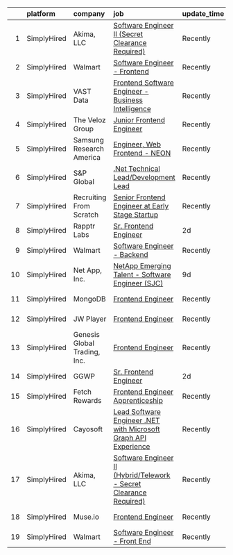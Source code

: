 

|    | platform    | company                      | job                                                                                                                                                                              | update_time   | location                       |
|---:|:------------|:-----------------------------|:---------------------------------------------------------------------------------------------------------------------------------------------------------------------------------|:--------------|:-------------------------------|
|  1 | SimplyHired | Akima, LLC                   | [Software Engineer II (Secret Clearance Required)](https://www.simplyhired.com/job/uU9Q6g3P3ZZwnPOGyeE0BL3HQihFOi_lTScQRdf-kNcg-0F3WE2i5Q?q=frontend+engineer)                   | Recently      | Portsmouth, VA                 |
|  2 | SimplyHired | Walmart                      | [Software Engineer - Frontend](https://www.simplyhired.com/job/5lDZGjFu_GewRdYLYdTTNLKp6Ez00yaTPrUCaGTqZ66z85tGUWWeFg?q=frontend+engineer)                                       | Recently      | Sunnyvale, CA                  |
|  3 | SimplyHired | VAST Data                    | [Frontend Software Engineer - Business Intelligence](https://www.simplyhired.com/job/2dhWK0ymWgbauTOm5Y4ARufXoy9575XbZT0bihY0fgfM8HQ3FNs90A?q=frontend+engineer)                 | Recently      | San Jose, CA                   |
|  4 | SimplyHired | The Veloz Group              | [Junior Frontend Engineer](https://www.simplyhired.com/job/1lmRPeJQcIuYQW-Sqf8-1rUzud-_LA4n-p--hYKkb_pBEvImygS1aQ?q=frontend+engineer)                                           | Recently      | Remote                         |
|  5 | SimplyHired | Samsung Research America     | [Engineer, Web Frontend - NEON](https://www.simplyhired.com/job/3Qoq_dJG0edKXFkC3XgNfBWARuB0bQ9EqPxJJBxjj0biaFrccf_LTg?q=frontend+engineer)                                      | Recently      | Mountain View, CA              |
|  6 | SimplyHired | S&P Global                   | [.Net Technical Lead/Development Lead](https://www.simplyhired.com/job/7htVl0O0rVV0HzCqSJ5TmsbT52Kx9D2Lg4WggUlSzeIZ4OEAkUTBQg?q=frontend+engineer)                               | Recently      | Princeton, NJ                  |
|  7 | SimplyHired | Recruiting From Scratch      | [Senior Frontend Engineer at Early Stage Startup](https://www.simplyhired.com/job/NhCsxPXOVgVg6gZBbweP65mZoCaQdM16mBgTD99SVDfidCACdnysiA?q=frontend+engineer)                    | Recently      | Santa Clara, CA +114 locations |
|  8 | SimplyHired | Rapptr Labs                  | [Sr. Frontend Engineer](https://www.simplyhired.com/job/8Yoo_HIlc7jIUhg5tRC35Fs6iFMBu1smYo1gYYyVptxQ40MzBvwCyw?q=frontend+engineer)                                              | 2d            | Remote                         |
|  9 | SimplyHired | Walmart                      | [Software Engineer - Backend](https://www.simplyhired.com/job/nFIsipTAQnCbxj7pH3S6FEn7WWtMbsG2zt9s4gCsWGdl0PKESBjjCA?q=frontend+engineer)                                        | Recently      | Sunnyvale, CA                  |
| 10 | SimplyHired | Net App, Inc.                | [NetApp Emerging Talent - Software Engineer (SJC)](https://www.simplyhired.com/job/4QcyaqW1HoJkl9ohQhph3Wq1Aw1-3336S4eEq3Iio71bzuSaIQ6oeg?q=frontend+engineer)                   | 9d            | San Jose, CA                   |
| 11 | SimplyHired | MongoDB                      | [Frontend Engineer](https://www.simplyhired.com/job/2DInswjMZiluRnoSy0eDWeDyH2Z91FzRX5eTaQQotOgOUeG128iCWQ?q=frontend+engineer)                                                  | Recently      | New York, NY                   |
| 12 | SimplyHired | JW Player                    | [Frontend Engineer](https://www.simplyhired.com/job/Ag1G-iTtJ6l7LkuMOt1l-w2fC5Al8GGk-Hx-8s-JPYvbU_aJDCmXWw?q=frontend+engineer)                                                  | Recently      | New York, NY                   |
| 13 | SimplyHired | Genesis Global Trading, Inc. | [Frontend Engineer](https://www.simplyhired.com/job/VK6vW_CSvVwXXlycyUwz2tFzjGfnlHNBzOaRYfDRW3dLpC-kMIlfZA?q=frontend+engineer)                                                  | Recently      | New York, NY                   |
| 14 | SimplyHired | GGWP                         | [Sr. Frontend Engineer](https://www.simplyhired.com/job/AwZnxiHbLHIRlqC0swxmnni3tR_UkQLBbupkjndf2Oivbyv4U5xNFw?q=frontend+engineer)                                              | 2d            | Remote                         |
| 15 | SimplyHired | Fetch Rewards                | [Frontend Engineer Apprenticeship](https://www.simplyhired.com/job/x6wIvR0zFGmEqC6hkJRqmTzzkgj6tI9MbJJLMiUUqahRap9LZtyLhg?q=frontend+engineer)                                   | Recently      | Birmingham, AL                 |
| 16 | SimplyHired | Cayosoft                     | [Lead Software Engineer .NET with Microsoft Graph API Experience](https://www.simplyhired.com/job/L_90X8Bmrusz5JA7amVhuhhi90KS5bQuhnLUbl0VrfP3zQIReqZjfg?q=frontend+engineer)    | Recently      | Westerville, OH                |
| 17 | SimplyHired | Akima, LLC                   | [Software Engineer II (Hybrid/Telework - Secret Clearance Required)](https://www.simplyhired.com/job/TOEQB0RPwyTbJnV6JBBXrnX7N-WhCC2q_S4sDKJNNRbtYCVy2Aph-A?q=frontend+engineer) | Recently      | Portsmouth, VA                 |
| 18 | SimplyHired | Muse.io                      | [Frontend Engineer](https://www.simplyhired.com/job/ZGehgrMVc5kay4RX7D_c4vdFmfLqjfwe9WnXLefswv5581kowyaRPA?q=frontend+engineer)                                                  | Recently      | New York, NY                   |
| 19 | SimplyHired | Walmart                      | [Software Engineer - Front End](https://www.simplyhired.com/job/Z1FuIDmK2UW2viZbJv0iL0Ab2xqW3p4IrrrTXMzW20jVGFTollD5Jw?q=frontend+engineer)                                      | Recently      | Sunnyvale, CA                  |